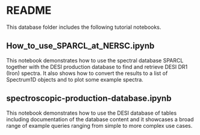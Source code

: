 # README

This database folder includes the following tutorial notebooks.

## How_to_use_SPARCL_at_NERSC.ipynb

This notebook demonstrates how to use the spectral database SPARCL 
together with the DESI production database to find and retrieve DESI DR1 (Iron) spectra. 
It also shows how to convert the results to a list of Spectrum1D objects and to plot some
example spectra.

## spectroscopic-production-database.ipynb

This notebook demonstrates how to use the DESI database of tables including documentation of 
the database content and it showcases a broad range of example queries ranging from simple to 
more complex use cases.
